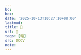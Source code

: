 ```yaml
---
bc:
hex:
date: '2025-10-13T10:27:10+08:00'
lastmod:
title: 􁼾
url: 􁼾
tags: [輻]
src: DCCV
note:
---
```

